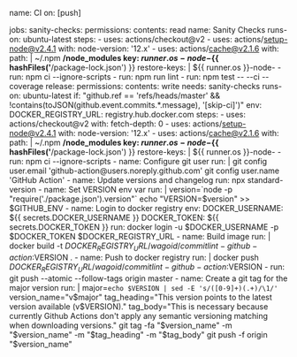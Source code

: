 name: CI
on: [push]

jobs:
  sanity-checks:
    permissions:
      contents: read
    name: Sanity Checks
    runs-on: ubuntu-latest
    steps:
      - uses: actions/checkout@v2
      - uses: actions/setup-node@v2.4.1
        with:
          node-version: '12.x'
      - uses: actions/cache@v2.1.6
        with:
          path: |
            ~/.npm
            **/node_modules
          key: ${{ runner.os }}-node-${{ hashFiles('**/package-lock.json') }}
          restore-keys: |
            ${{ runner.os }}-node-
      - run: npm ci --ignore-scripts
      - run: npm run lint
      - run: npm test -- --ci --coverage
  release:
    permissions:
      contents: write
    needs: sanity-checks
    runs-on: ubuntu-latest
    if: "github.ref == 'refs/heads/master' && !contains(toJSON(github.event.commits.*.message), '[skip-ci]')"
    env:
      DOCKER_REGISTRY_URL: registry.hub.docker.com
    steps:
      - uses: actions/checkout@v2
        with:
          fetch-depth: 0
      - uses: actions/setup-node@v2.4.1
        with:
          node-version: '12.x'
      - uses: actions/cache@v2.1.6
        with:
          path: |
            ~/.npm
            **/node_modules
          key: ${{ runner.os }}-node-${{ hashFiles('**/package-lock.json') }}
          restore-keys: |
            ${{ runner.os }}-node-
      - run: npm ci --ignore-scripts
      - name: Configure git user
        run: |
          git config user.email 'github-action@users.noreply.github.com'
          git config user.name 'GitHub Action'
      - name: Update versions and changelog
        run: npx standard-version
      - name: Set VERSION env var
        run: |
          version=`node -p "require('./package.json').version"`
          echo "VERSION=$version" >> $GITHUB_ENV
      - name: Login to docker registry
        env:
          DOCKER_USERNAME: ${{ secrets.DOCKER_USERNAME }}
          DOCKER_TOKEN: ${{ secrets.DOCKER_TOKEN }}
        run: docker login -u $DOCKER_USERNAME -p $DOCKER_TOKEN $DOCKER_REGISTRY_URL
      - name: Build image
        run: |
          docker build -t $DOCKER_REGISTRY_URL/wagoid/commitlint-github-action:$VERSION .
      - name: Push to docker registry
        run: |
          docker push $DOCKER_REGISTRY_URL/wagoid/commitlint-github-action:$VERSION
      - run: git push --atomic --follow-tags origin master
      - name: Create a git tag for the major version
        run: |
          major=`echo $VERSION | sed -E 's/([0-9]+)(.+)/\1/'`
          version_name="v$major"
          tag_heading="This version points to the latest version available (v$VERSION)."
          tag_body="This is necessary because currently Github Actions don't apply any semantic versioning matching when downloading versions."
          git tag -fa "$version_name" -m "$version_name" -m "$tag_heading" -m "$tag_body"
          git push -f origin "$version_name"